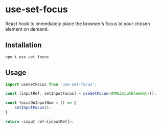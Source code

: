 # use-set-focus

React hook to immediately place the browser's focus to your chosen element on demand.

## Installation

`npm i use-set-focus`

## Usage

```typescript
import useSetFocus from 'use-set-focus';

const [inputRef, setInputFocus] = useSetFocus<HTMLInputElement>();

const focusOnInputNow = () => {
    setInputFocus();
}

return <input ref={inputRef}>;
```
